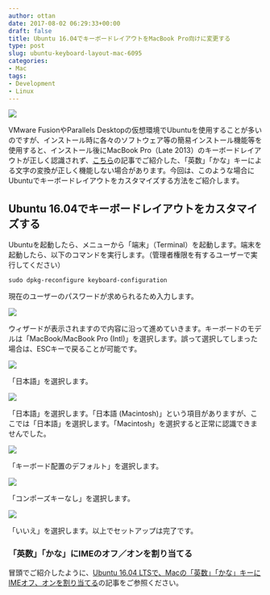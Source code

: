 ```yaml
---
author: ottan
date: 2017-08-02 06:29:33+00:00
draft: false
title: Ubuntu 16.04でキーボードレイアウトをMacBook Pro向けに変更する
type: post
slug: ubuntu-keyboard-layout-mac-6095
categories:
- Mac
tags:
- Development
- Linux
---
```


![](/uploads/2017/08/170802-59816d8f8438e.jpg)

VMware FusionやParallels Desktopの仮想環境でUbuntuを使用することが多いのですが、インストール時に各々のソフトウェア等の簡易インストール機能等を使用すると、インストール後にMacBook Pro（Late 2013）のキーボードレイアウトが正しく認識されず、[こちら](/posts/2016/09/ubuntu-16-04-ime-on-off-4913/)の記事でご紹介した、「英数」「かな」キーによる文字の変換が正しく機能しない場合があります。今回は、このような場合にUbuntuでキーボードレイアウトをカスタマイズする方法をご紹介します。

## Ubuntu 16.04でキーボードレイアウトをカスタマイズする

Ubuntuを起動したら、メニューから「端末」（Terminal）を起動します。端末を起動したら、以下のコマンドを実行します。（管理者権限を有するユーザーで実行してください）

    sudo dpkg-reconfigure keyboard-configuration

現在のユーザーのパスワードが求められるため入力します。

![](/uploads/2017/08/170802-59816f58e9fb8.png)

ウィザードが表示されますので内容に沿って進めていきます。キーボードのモデルは「MacBook/MacBook Pro (Intl)」を選択します。誤って選択してしまった場合は、ESCキーで戻ることが可能です。

![](/uploads/2017/08/170802-59816f5f0388b.png)

「日本語」を選択します。

![](/uploads/2017/08/170802-59816f63954cf.png)

「日本語」を選択します。「日本語 (Macintosh)」という項目がありますが、ここでは「日本語」を選択します。「Macintosh」を選択すると正常に認識できませんでした。

![](/uploads/2017/08/170802-59816f69f2d31.png)

「キーボード配置のデフォルト」を選択します。

![](/uploads/2017/08/170802-59816f6f4d8ee.png)

「コンポーズキーなし」を選択します。

![](/uploads/2017/08/170802-59816f761202c.png)

「いいえ」を選択します。以上でセットアップは完了です。

### 「英数」「かな」にIMEのオフ／オンを割り当てる

冒頭でご紹介したように、[Ubuntu 16.04 LTSで、Macの「英数」「かな」キーにIMEオフ、オンを割り当てる](/posts/2016/09/ubuntu-16-04-ime-on-off-4913/)の記事をご参照ください。
